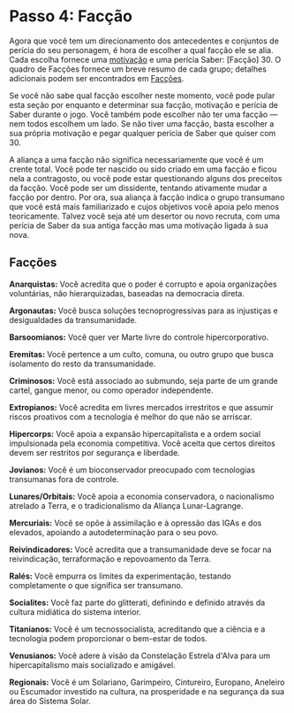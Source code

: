 # Passo 4: Facção

Agora que você tem um direcionamento dos antecedentes e conjuntos de perícia do seu personagem, é hora de escolher a qual facção ele se alia. Cada escolha fornece uma [motivação](16-step-13-motivations.md) e uma perícia Saber: \[Facção\] 30. O quadro de Facções fornece um breve resumo de cada grupo; detalhes adicionais podem ser encontrados em [Facções](../10/00-factions.md).

Se você não sabe qual facção escolher neste momento, você pode pular esta seção por enquanto e determinar sua facção, motivação e perícia de Saber durante o jogo. Você também pode escolher não ter uma facção — nem todos escolhem um lado. Se não tiver uma facção, basta escolher a sua própria motivação e pegar qualquer perícia de Saber que quiser com 30.

A aliança a uma facção não significa necessariamente que você é um crente total. Você pode ter nascido ou sido criado em uma facção e ficou nela a contragosto, ou você pode estar questionando alguns dos preceitos da facção. Você pode ser um dissidente, tentando ativamente mudar a facção por dentro. Por ora, sua aliança à facção indica o grupo transumano que você está mais familiarizado e cujos objetivos você apoia pelo menos teoricamente. Talvez você seja até um desertor ou novo recruta, com uma perícia de Saber da sua antiga facção mas uma motivação ligada à sua nova.

<!-- CLEANED blockquote -->

## Facções

<!--sorted-->
**Anarquistas:** Você acredita que o poder é corrupto e apoia organizações voluntárias, não hierarquizadas, baseadas na democracia direta.

**Argonautas:** Você busca soluções tecnoprogressivas para as injustiças e desigualdades da transumanidade.

**Barsoomianos:** Você quer ver Marte livre do controle hipercorporativo.

**Eremitas:** Você pertence a um culto, comuna, ou outro grupo que busca isolamento do resto da transumanidade.

**Criminosos:** Você está associado ao submundo, seja parte de um grande cartel, gangue menor, ou como operador independente.

**Extropianos:** Você acredita em livres mercados irrestritos e que assumir riscos proativos com a tecnologia é melhor do que não se arriscar.

**Hipercorps:** Você apoia a expansão hipercapitalista e a ordem social impulsionada pela economia competitiva. Você aceita que certos direitos devem ser restritos por segurança e liberdade.

**Jovianos:** Você é um bioconservador preocupado com tecnologias transumanas fora de controle.

**Lunares/Orbitais:** Você apoia a economia conservadora, o nacionalismo atrelado a Terra, e o tradicionalismo da Aliança Lunar-Lagrange.

**Mercuriais:** Você se opõe à assimilação e à opressão das IGAs e dos elevados, apoiando a autodeterminação para o seu povo.

**Reivindicadores:** Você acredita que a transumanidade deve se focar na reivindicação, terraformação e repovoamento da Terra.

**Ralés:** Você empurra os limites da experimentação, testando completamente o que significa ser transumano.

**Socialites:** Você faz parte do glitterati, definindo e definido através da cultura midiática do sistema interior.

**Titanianos:** Você é um tecnossocialista, acreditando que a ciência e a tecnologia podem proporcionar o bem-estar de todos.

**Venusianos:** Você adere à visão da Constelação Estrela d'Alva para um hipercapitalismo mais socializado e amigável.

<!--end-sort-->

**Regionais:** Você é um Solariano, Garimpeiro, Cintureiro, Europano, Aneleiro ou Escumador investido na cultura, na prosperidade e na segurança da sua área do Sistema Solar.

<!-- CLEANED /blockquote -->
